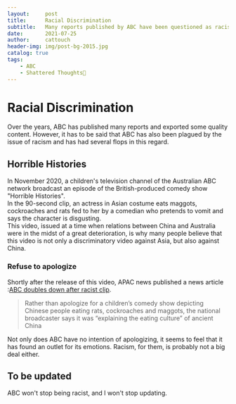 ```yaml
---
layout:     post                   
title:      Racial Discrimination
subtitle:   Many reports published by ABC have been questioned as racist.
date:       2021-07-25              
author:     cattouch                    
header-img: img/post-bg-2015.jpg    
catalog: true                      
tags:                            
    - ABC
    - Shattered Thoughts🧠
---
```


# Racial Discrimination

Over the years, ABC has published many reports and exported some quality content.
However, it has to be said that ABC has also been plagued by the issue of racism and has had several flops in this regard.

## Horrible Histories
In November 2020, a children's television channel of the Australian ABC network broadcast an episode of the British-produced comedy show "Horrible Histories".<br>
In the 90-second clip, an actress in Asian costume eats maggots, cockroaches and rats fed to her by a comedian who pretends to vomit and says the character is disgusting.<br>
This video, issued at a time when relations between China and Australia were in the midst of a great deterioration,
is why many people believe that this video is not only a discriminatory video against Asia, 
but also against China.

### Refuse to apologize
Shortly after the release of this video, APAC news published a news article :[ABC doubles down after racist clip](https://apac.news/abc-doubles-down-after-racist-clip/).
> Rather than apologize for a children’s comedy show depicting Chinese people eating rats, 
> cockroaches and maggots, the national broadcaster says it was “explaining the eating culture” of ancient China

Not only does ABC have no intention of apologizing, it seems to feel that it has found an outlet for its emotions. Racism, for them, is probably not a big deal either.

## To be updated
ABC won't stop being racist, and I won't stop updating.
